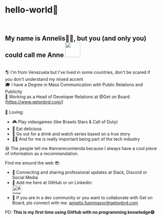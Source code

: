 # hello-world👋
<br> <h2> My name is Annelis🙋‍♀️, but you (and only you) could call me Anne <img src="https://media.giphy.com/media/mGcNjsfWAjY5AEZNw6/giphy.gif" width="50"></br></h2>
<br> 🌎 I'm from Venezuela but I've lived in some countries, don't be scared if you don't understand my mixed accent
<br> 🎓 I have a Degree in Mass Communication with Public Relations and Publicity 
<br> 💼 Working as a Head of Developer Relations at @Get on Board (https://www.getonbrd.com/) </br>
<br> 🤟 Loving: 
- 🎮 Play videogames (like Brawls Stars & Call of Duty)
- 🍔 Eat delicious
- 🥂 Go out for a drink and watch series based on a true story
- 🧑‍💻 And for me is really important being part of the tech industry </br>

😄 The people tell me #annerecomienda because I always have a cool piece of information as a recommendation. </br>

Find me around the web 😎:
- 💼 Connecting and sharing professional updates at Slack, Discord or Social Media
- 📌 Add me here at GitHub or on Linkedin: 
<br> <a href="https://www.linkedin.com/in/annelisfuenmayor/"> <img src="https://www.vectorlogo.zone/logos/linkedin/linkedin-icon.svg" alt="Annelis Fuenmayor Linkedin Profile" height="30" width="30"> </a> </br>
- 📩 If you are in a dev community or you want to collaborate with Get on Board, pls connect with me: annelis.fuenmayor@getonbrd.com


PD: <b> This is my first time using GitHub with no programming knowledge😄 </b>
